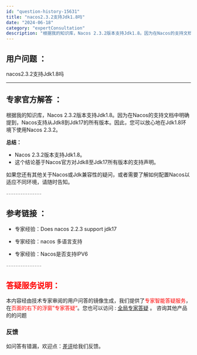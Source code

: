 ```yaml
---
id: "question-history-15631"
title: "nacos2.3.2支持Jdk1.8吗"
date: "2024-06-18"
category: "expertConsultation"
description: "根据我的知识库，Nacos 2.3.2版本支持Jdk1.8。因为在Nacos的支持文档中明确提到，Nacos支持从Jdk8到Jdk17的所有版本。因此，您可以放心地在Jdk1.8环境下使用Nacos 2.3.2。**总结：**- Nacos 2.3.2版本支持Jdk1.8。- 这个结论基于Nacos"
---
```


## 用户问题 ： 
 nacos2.3.2支持Jdk1.8吗  

---------------
## 专家官方解答 ：

根据我的知识库，Nacos 2.3.2版本支持Jdk1.8。因为在Nacos的支持文档中明确提到，Nacos支持从Jdk8到Jdk17的所有版本。因此，您可以放心地在Jdk1.8环境下使用Nacos 2.3.2。

**总结：**
- Nacos 2.3.2版本支持Jdk1.8。
- 这个结论基于Nacos官方对Jdk8至Jdk17所有版本的支持声明。

如果您还有其他关于Nacos或Jdk兼容性的疑问，或者需要了解如何配置Nacos以适应不同环境，请随时告知。


<font color="#949494">---------------</font> 


## 参考链接 ：

* 专家经验：Does nacos 2.2.3 support jdk17 
 
 * 专家经验：nacos 多语言支持 
 
 * 专家经验：Nacos是否支持IPV6 


 <font color="#949494">---------------</font> 
 


## <font color="#FF0000">答疑服务说明：</font> 

本内容经由技术专家审阅的用户问答的镜像生成，我们提供了<font color="#FF0000">专家智能答疑服务</font>，在<font color="#FF0000">页面的右下的浮窗”专家答疑“</font>。您也可以访问 : [全局专家答疑](https://answer.opensource.alibaba.com/docs/intro) 。 咨询其他产品的的问题

### 反馈
如问答有错漏，欢迎点：[差评](https://ai.nacos.io/user/feedbackByEnhancerGradePOJOID?enhancerGradePOJOId=15683)给我们反馈。
